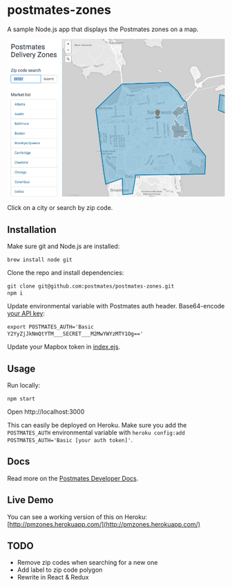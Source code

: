 # postmates-zones

A sample Node.js app that displays the Postmates zones on a map.

![Screenshot](/public/ss.png)

Click on a city or search by zip code.


## Installation

Make sure git and Node.js are installed:

    brew install node git

Clone the repo and install dependencies:

    git clone git@github.com:postmates/postmates-zones.git
    npm i

Update environmental variable with Postmates auth header. Base64-encode [your API key](https://postmates.com/developer/apikey):

    export POSTMATES_AUTH='Basic Y2YyZjJkNmQtYTM___SECRET___M2MwYWYzMTY1Og=='

Update your Mapbox token in [index.ejs](views/index.ejs#L24).

## Usage

Run locally:

    npm start

Open http://localhost:3000

This can easily be deployed on Heroku. Make sure you add the `POSTMATES_AUTH` environmental variable with `heroku config:add POSTMATES_AUTH='Basic [your auth token]'`.

## Docs

Read more on the [Postmates Developer Docs](https://postmates.com/developer/docs/endpoints#get_zones).

## Live Demo

You can see a working version of this on Heroku: [http://pmzones.herokuapp.com/](http://pmzones.herokuapp.com/)

## TODO

* Remove zip codes when searching for a new one
* Add label to zip code polygon
* Rewrite in React & Redux
